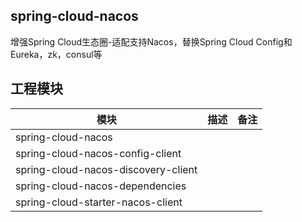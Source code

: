 ##  spring-cloud-nacos
增强Spring Cloud生态圈-适配支持Nacos，替换Spring Cloud Config和Eureka，zk，consul等

## 工程模块
| 模块 | 描述 | 备注 |
| --- | --- | --- |
| spring-cloud-nacos |  |  |
| spring-cloud-nacos-config-client |  |  |
| spring-cloud-nacos-discovery-client |  |  |
| spring-cloud-nacos-dependencies |  |  |
| spring-cloud-starter-nacos-client |  |  |


